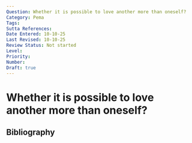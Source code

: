 ```yaml
---
Question: Whether it is possible to love another more than oneself?
Category: Pema
Tags: 
Sutta References: 
Date Entered: 10-10-25
Last Revised: 10-10-25
Review Status: Not started
Level: 
Priority: 
Number: 
Draft: true
---
```


# Whether it is possible to love another more than oneself?

## Bibliography

<!-- 

Notes:



-->